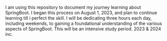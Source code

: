 I am using this repository to document my journey learning about SpringBoot. I began this process on August 1, 2023, and plan to continue learning till i perfect the skill. I will be dedicating three hours each day, including weekends, to gaining a foundational understanding of the various aspects of SpringBoot. This will be an intensive study period. 2023 & 2024 inc.
